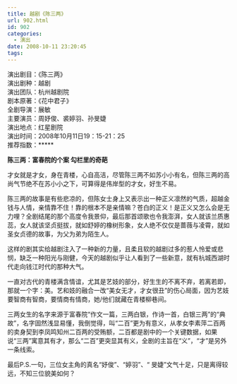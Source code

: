 ```yaml
---
title: 越剧《陈三两》
url: 902.html
id: 902
categories:
  - 演出
date: 2008-10-11 23:20:45
tags:
---
```


演出剧目：《陈三两》  
演出剧种：越剧  
演出团队：杭州越剧院  
剧本原著：《花中君子》  
全剧导演：展敏  
主要演员：周妤俊、裘婷羽、孙旻婕  
演出地点：红星剧院  
演出时间：2008年10月11日19：15-21：25  
推荐指数：*****  
  

**陈三两：富春院的个案 勾栏里的奇葩**

  
才女就是才女，身在青楼，心自高洁，尽管陈三两不如苏小小有名，但陈三两的高尚气节绝不在苏小小之下，可算得是伟岸型的才女，好生不易。  
  
陈三两的故事是有些悲凉的，但陈女士身上又表示出一种正义凛然的气质，超越金钱与人情，亲情靠不住！靠的根本不是亲情嘛？苍白的正义！是正义又怎么会是无力哩？全剧结尾的那个高度令我景仰，最后那首颂歌也令我澎湃，女人就该兰质惠蕊，女人就该坚贞挺拔，就如舒婷的橡树形象，女人绝不仅仅是蔷薇与凌霄，就如圣女贞德的故事，为父为弟为陌生人。  
  
这样的剧其实给越剧注入了一种新的力量，且柔且软的越剧过多的惹人怜爱或悲悯，缺乏一种阳光与刚健，今天的越剧似乎让人看到了一些新意，就有杭城西湖时代走向钱江时代的那种大气。  
  
一直对古代的青楼满含情谊，尤其是艺妓的部分，好生生的不离不弃，若离若即，那就一个字：美。艺和妓的融合一改“美女无才，才女很丑”的伤心局面，因为艺妓要智商有智商，要情商有情商，她/他们就藏在青楼柳巷间。  
  
三两女生的名字来源于富春院“作文一篇，三两白银，作诗一首，白银三两”的“典故”，名字固然浅显易懂，我倒觉得，叫“二百”更为有意义，从孝女李素萍二百两的卖身契到李凤鸣知州二百两的受贿额，二百都是剧中的一个关键数据，如果说“三两”寓意其有才，那么“二百”更突显其有义，全剧的主旨在“义”，“才”是另外一条线索。  
  
最后P.S.一句，三位女主角的真名“妤俊”、“婷羽”、“ 旻婕”文气十足，只是离得较远，不知三位貌美如何？